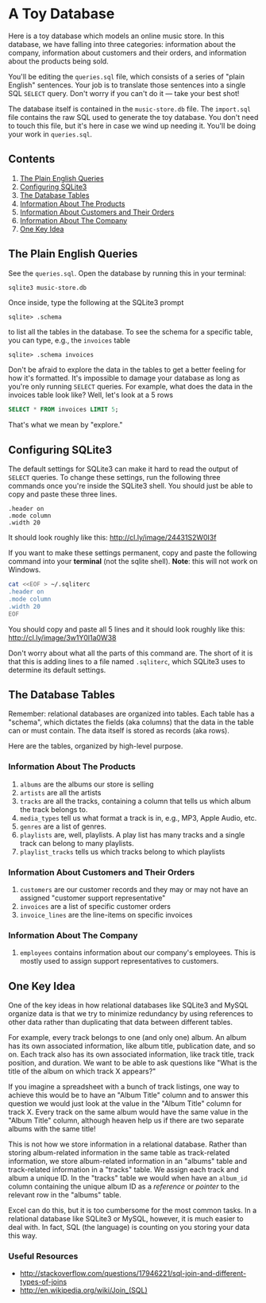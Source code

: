 # A Toy Database

Here is a toy database which models an online music store.  In this database, we have falling into three categories: information about the company, information about customers and their orders, and information about the products being sold.

You'll be editing the `queries.sql` file, which consists of a series of
"plain English" sentences.  Your job is to translate those sentences into a
single SQL `SELECT` query.  Don't worry if you can't do it — take your best shot!

The database itself is contained in the `music-store.db` file.  The `import.sql`
file contains the raw SQL used to generate the toy database.  You don't need to
touch this file, but it's here in case we wind up needing it.  You'll be doing
your work in `queries.sql`.

## Contents

1. [The Plain English Queries](#the-plain-english-queries)
2. [Configuring SQLite3](#configuring-sqlite3)
3. [The Database Tables](#the-database-tables)
  1. [Information About The Products](#information-about-the-products)
  2. [Information About Customers and Their Orders](#information-about-customers-and-their-orders)
  3. [Information About The Company](#information-about-the-company)
4. [One Key Idea](#one-key-idea)

## The Plain English Queries

See the `queries.sql`.  Open the database by running this in your terminal:

```bash
sqlite3 music-store.db
```

Once inside, type the following at the SQLite3 prompt

```text
sqlite> .schema
```

to list all the tables in the database.  To see the schema for a specific table,
you can type, e.g., the `invoices` table

```text
sqlite> .schema invoices
```

Don't be afraid to explore the data in the tables to get a better feeling
for how it's formatted.  It's impossible to damage your database as long
as you're only running `SELECT` queries.  For example, what does the data
in the invoices table look like?  Well, let's look at a 5 rows

```sql
SELECT * FROM invoices LIMIT 5;
```

That's what we mean by "explore."

## Configuring SQLite3

The default settings for SQLite3 can make it hard to read the output of `SELECT`
queries.  To change these settings, run the following three commands once you're inside
the SQLite3 shell.  You should just be able to copy and paste these three lines.

```text
.header on
.mode column
.width 20
```

It should look roughly like this: http://cl.ly/image/24431S2W0I3f

If you want to make these settings permanent, copy and paste the following
command into your **terminal** (not the sqlite shell). **Note**: this will not
work on Windows.

```bash
cat <<EOF > ~/.sqliterc
.header on
.mode column
.width 20
EOF
```

You should copy and paste all 5 lines and it should look roughly like this: http://cl.ly/image/3w1Y0l1a0W38

Don't worry about what all the parts of this command are.  The short of it is
that this is adding lines to a file named `.sqliterc`, which SQLite3 uses to
determine its default settings.

## The Database Tables

Remember: relational databases are organized into tables.  Each table has a "schema", which dictates the fields (aka columns) that the data in the table can or must contain.  The data itself is stored as records (aka rows).

Here are the tables, organized by high-level purpose.

### Information About The Products

1. `albums` are the albums our store is selling
2. `artists` are all the artists
3. `tracks` are all the tracks, containing a column that tells us which album the track belongs to.
4. `media_types` tell us what format a track is in, e.g., MP3, Apple Audio, etc.
5. `genres` are a list of genres.
6. `playlists` are, well, playlists.  A play list has many tracks and a single track can belong to many playlists.
7. `playlist_tracks` tells us which tracks belong to which playlists

### Information About Customers and Their Orders

1. `customers` are our customer records and they may or may not have an assigned "customer support representative"
2. `invoices` are a list of specific customer orders
3. `invoice_lines` are the line-items on specific invoices

### Information About The Company

1. `employees` contains information about our company's employees.  This is mostly used to assign support representatives to customers.

## One Key Idea

One of the key ideas in how relational databases like SQLite3 and MySQL organize data is that we try to minimize redundancy by using references to other data rather than duplicating that data between different tables.

For example, every track belongs to one (and only one) album.  An album has its own associated information, like album title, publication date, and so on.  Each track also has its own associated information, like track title, track position, and duration.  We want to be able to ask questions like "What is the title of the album on which track X appears?"

If you imagine a spreadsheet with a bunch of track listings, one way to achieve this would be to have an "Album Title" column and to answer this question we would just look at the value in the "Album Title" column for track X.  Every track on the same album would have the same value in the "Album Title" column, although heaven help us if there are two separate albums with the same title!

This is not how we store information in a relational database.  Rather than storing album-related information in the same table as track-related information, we store album-related information in an "albums" table and track-related information in a "tracks" table.  We assign each track and album a unique ID.  In the "tracks" table we would when have an `album_id` column containing the unique album ID as a *reference* or *pointer* to the relevant row in the "albums" table.

Excel can do this, but it is too cumbersome for the most common tasks.  In a relational database like SQLite3 or MySQL, however, it is much easier to deal with.  In fact, SQL (the language) is counting on you storing your data this way.

### Useful Resources

- http://stackoverflow.com/questions/17946221/sql-join-and-different-types-of-joins
- http://en.wikipedia.org/wiki/Join_(SQL)
